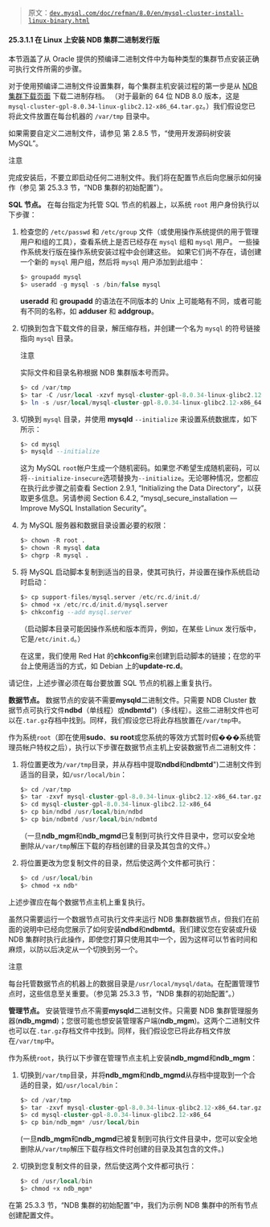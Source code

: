 > 原文：[`dev.mysql.com/doc/refman/8.0/en/mysql-cluster-install-linux-binary.html`](https://dev.mysql.com/doc/refman/8.0/en/mysql-cluster-install-linux-binary.html)

#### 25.3.1.1 在 Linux 上安装 NDB 集群二进制发行版

本节涵盖了从 Oracle 提供的预编译二进制文件中为每种类型的集群节点安装正确可执行文件所需的步骤。

对于使用预编译二进制文件设置集群，每个集群主机安装过程的第一步是从 [NDB 集群下载页面](https://dev.mysql.com/downloads/cluster/) 下载二进制存档。 （对于最新的 64 位 NDB 8.0 版本，这是 `mysql-cluster-gpl-8.0.34-linux-glibc2.12-x86_64.tar.gz`。）我们假设您已将此文件放置在每台机器的 `/var/tmp` 目录中。

如果需要自定义二进制文件，请参见 第 2.8.5 节，“使用开发源码树安装 MySQL”。

注意

完成安装后，不要立即启动任何二进制文件。我们将在配置节点后向您展示如何操作（参见 第 25.3.3 节，“NDB 集群的初始配置”）。

**SQL 节点。** 在每台指定为托管 SQL 节点的机器上，以系统 `root` 用户身份执行以下步骤：

1.  检查您的 `/etc/passwd` 和 `/etc/group` 文件（或使用操作系统提供的用于管理用户和组的工具），查看系统上是否已经存在 `mysql` 组和 `mysql` 用户。 一些操作系统发行版在操作系统安装过程中会创建这些。 如果它们尚不存在，请创建一个新的 `mysql` 用户组，然后将 `mysql` 用户添加到此组中：

    ```sql
    $> groupadd mysql
    $> useradd -g mysql -s /bin/false mysql
    ```

    **useradd** 和 **groupadd** 的语法在不同版本的 Unix 上可能略有不同，或者可能有不同的名称，如 **adduser** 和 **addgroup**。

1.  切换到包含下载文件的目录，解压缩存档，并创建一个名为 `mysql` 的符号链接指向 `mysql` 目录。

    注意

    实际文件和目录名称根据 NDB 集群版本号而异。

    ```sql
    $> cd /var/tmp
    $> tar -C /usr/local -xzvf mysql-cluster-gpl-8.0.34-linux-glibc2.12-x86_64.tar.gz
    $> ln -s /usr/local/mysql-cluster-gpl-8.0.34-linux-glibc2.12-x86_64 /usr/local/mysql
    ```

1.  切换到 `mysql` 目录，并使用 **mysqld** `--initialize` 来设置系统数据库，如下所示：

    ```sql
    $> cd mysql
    $> mysqld --initialize
    ```

    这为 MySQL `root`帐户生成一个随机密码。如果您*不*希望生成随机密码，可以将`--initialize-insecure`选项替换为`--initialize`。无论哪种情况，您都应在执行此步骤之前查看 Section 2.9.1, “Initializing the Data Directory”，以获取更多信息。另请参阅 Section 6.4.2, “mysql_secure_installation — Improve MySQL Installation Security”。

1.  为 MySQL 服务器和数据目录设置必要的权限：

    ```sql
    $> chown -R root .
    $> chown -R mysql data
    $> chgrp -R mysql .
    ```

1.  将 MySQL 启动脚本复制到适当的目录，使其可执行，并设置在操作系统启动时启动：

    ```sql
    $> cp support-files/mysql.server /etc/rc.d/init.d/
    $> chmod +x /etc/rc.d/init.d/mysql.server
    $> chkconfig --add mysql.server
    ```

    （启动脚本目录可能因操作系统和版本而异，例如，在某些 Linux 发行版中，它是`/etc/init.d`。）

    在这里，我们使用 Red Hat 的**chkconfig**来创建到启动脚本的链接；在您的平台上使用适当的方式，如 Debian 上的**update-rc.d**。

请记住，上述步骤必须在每台要放置 SQL 节点的机器上重复执行。

**数据节点。** 数据节点的安装不需要**mysqld**二进制文件。只需要 NDB Cluster 数据节点可执行文件**ndbd**（单线程）或**ndbmtd**")（多线程）。这些二进制文件也可以在`.tar.gz`存档中找到。同样，我们假设您已将此存档放置在`/var/tmp`中。

作为系统`root`（即在使用**sudo**、**su root**或您系统的等效方式暂时假���系统管理员帐户特权之后），执行以下步骤在数据节点主机上安装数据节点二进制文件：

1.  将位置更改为`/var/tmp`目录，并从存档中提取**ndbd**和**ndbmtd**")二进制文件到适当的目录，如`/usr/local/bin`：

    ```sql
    $> cd /var/tmp
    $> tar -zxvf mysql-cluster-gpl-8.0.34-linux-glibc2.12-x86_64.tar.gz
    $> cd mysql-cluster-gpl-8.0.34-linux-glibc2.12-x86_64
    $> cp bin/ndbd /usr/local/bin/ndbd
    $> cp bin/ndbmtd /usr/local/bin/ndbmtd
    ```

    （一旦**ndb_mgm**和**ndb_mgmd**已复制到可执行文件目录中，您可以安全地删除从`/var/tmp`解压下载的存档创建的目录及其包含的文件。）

1.  将位置更改为您复制文件的目录，然后使这两个文件都可执行：

    ```sql
    $> cd /usr/local/bin
    $> chmod +x ndb*
    ```

上述步骤应在每个数据节点主机上重复执行。

虽然只需要运行一个数据节点可执行文件来运行 NDB 集群数据节点，但我们在前面的说明中已经向您展示了如何安装**ndbd**和**ndbmtd**。我们建议您在安装或升级 NDB 集群时执行此操作，即使您打算只使用其中一个，因为这样可以节省时间和麻烦，以防以后决定从一个切换到另一个。

注意

每台托管数据节点的机器上的数据目录是`/usr/local/mysql/data`。在配置管理节点时，这些信息至关重要。（参见第 25.3.3 节，“NDB 集群的初始配置”。）

**管理节点。** 安装管理节点不需要**mysqld**二进制文件。只需要 NDB 集群管理服务器(**ndb_mgmd**)；您很可能也想安装管理客户端(**ndb_mgm**)。这两个二进制文件也可以在`.tar.gz`存档文件中找到。同样，我们假设您已将此存档文件放在`/var/tmp`中。

作为系统`root`，执行以下步骤在管理节点主机上安装**ndb_mgmd**和**ndb_mgm**：

1.  切换到`/var/tmp`目录，并将**ndb_mgm**和**ndb_mgmd**从存档中提取到一个合适的目录，如`/usr/local/bin`：

    ```sql
    $> cd /var/tmp
    $> tar -zxvf mysql-cluster-gpl-8.0.34-linux-glibc2.12-x86_64.tar.gz
    $> cd mysql-cluster-gpl-8.0.34-linux-glibc2.12-x86_64
    $> cp bin/ndb_mgm* /usr/local/bin
    ```

    (一旦**ndb_mgm**和**ndb_mgmd**已被复制到可执行文件目录中，您可以安全地删除从`/var/tmp`解压下载存档文件时创建的目录及其包含的文件。)

1.  切换到您复制文件的目录，然后使这两个文件都可执行：

    ```sql
    $> cd /usr/local/bin
    $> chmod +x ndb_mgm*
    ```

在第 25.3.3 节，“NDB 集群的初始配置”中，我们为示例 NDB 集群中的所有节点创建配置文件。
